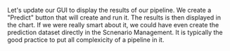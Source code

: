 Let's update our GUI to display the results of our pipeline. We create a "Predict" button that will create and run it. The results is then displayed in the chart. If we were really smart about it, we could have even create the prediction dataset directly in the Scnenario Management. It is typically the good practice to put all complexicity of a pipeline in it. 
